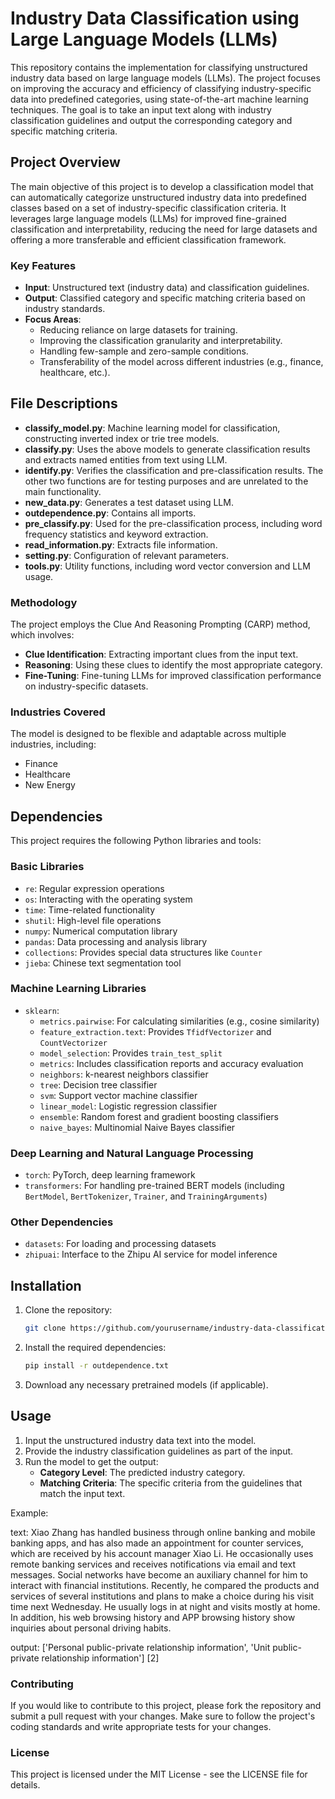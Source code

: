 # Industry Data Classification using Large Language Models (LLMs)

This repository contains the implementation for classifying unstructured industry data based on large language models (LLMs). The project focuses on improving the accuracy and efficiency of classifying industry-specific data into predefined categories, using state-of-the-art machine learning techniques. The goal is to take an input text along with industry classification guidelines and output the corresponding category and specific matching criteria.

## Project Overview

The main objective of this project is to develop a classification model that can automatically categorize unstructured industry data into predefined classes based on a set of industry-specific classification criteria. It leverages large language models (LLMs) for improved fine-grained classification and interpretability, reducing the need for large datasets and offering a more transferable and efficient classification framework.

### Key Features
- **Input**: Unstructured text (industry data) and classification guidelines.
- **Output**: Classified category and specific matching criteria based on industry standards.
- **Focus Areas**:
  - Reducing reliance on large datasets for training.
  - Improving the classification granularity and interpretability.
  - Handling few-sample and zero-sample conditions.
  - Transferability of the model across different industries (e.g., finance, healthcare, etc.).

 ## File Descriptions

- **classify_model.py**: Machine learning model for classification, constructing inverted index or trie tree models.
- **classify.py**: Uses the above models to generate classification results and extracts named entities from text using LLM.
- **identify.py**: Verifies the classification and pre-classification results. The other two functions are for testing purposes and are unrelated to the main functionality.
- **new_data.py**: Generates a test dataset using LLM.
- **outdependence.py**: Contains all imports.
- **pre_classify.py**: Used for the pre-classification process, including word frequency statistics and keyword extraction.
- **read_information.py**: Extracts file information.
- **setting.py**: Configuration of relevant parameters.
- **tools.py**: Utility functions, including word vector conversion and LLM usage.


  
### Methodology
The project employs the Clue And Reasoning Prompting (CARP) method, which involves:
- **Clue Identification**: Extracting important clues from the input text.
- **Reasoning**: Using these clues to identify the most appropriate category.
- **Fine-Tuning**: Fine-tuning LLMs for improved classification performance on industry-specific datasets.

### Industries Covered
The model is designed to be flexible and adaptable across multiple industries, including:
- Finance
- Healthcare
- New Energy

## Dependencies

This project requires the following Python libraries and tools:

### Basic Libraries

- `re`: Regular expression operations
- `os`: Interacting with the operating system
- `time`: Time-related functionality
- `shutil`: High-level file operations
- `numpy`: Numerical computation library
- `pandas`: Data processing and analysis library
- `collections`: Provides special data structures like `Counter`
- `jieba`: Chinese text segmentation tool

### Machine Learning Libraries

- `sklearn`:
  - `metrics.pairwise`: For calculating similarities (e.g., cosine similarity)
  - `feature_extraction.text`: Provides `TfidfVectorizer` and `CountVectorizer`
  - `model_selection`: Provides `train_test_split`
  - `metrics`: Includes classification reports and accuracy evaluation
  - `neighbors`: k-nearest neighbors classifier
  - `tree`: Decision tree classifier
  - `svm`: Support vector machine classifier
  - `linear_model`: Logistic regression classifier
  - `ensemble`: Random forest and gradient boosting classifiers
  - `naive_bayes`: Multinomial Naive Bayes classifier

### Deep Learning and Natural Language Processing

- `torch`: PyTorch, deep learning framework
- `transformers`: For handling pre-trained BERT models (including `BertModel`, `BertTokenizer`, `Trainer`, and `TrainingArguments`)

### Other Dependencies

- `datasets`: For loading and processing datasets
- `zhipuai`: Interface to the Zhipu AI service for model inference
## Installation

1. Clone the repository:
    ```bash
    git clone https://github.com/yourusername/industry-data-classification.git
    ```

2. Install the required dependencies:
    ```bash
    pip install -r outdependence.txt
    ```

3. Download any necessary pretrained models (if applicable).

## Usage

1. Input the unstructured industry data text into the model.
2. Provide the industry classification guidelines as part of the input.
3. Run the model to get the output:
   - **Category Level**: The predicted industry category.
   - **Matching Criteria**: The specific criteria from the guidelines that match the input text.

Example:

text: Xiao Zhang has handled business through online banking and mobile banking apps, and has also made an appointment for counter services, which are received by his account manager Xiao Li. He occasionally uses remote banking services and receives notifications via email and text messages. Social networks have become an auxiliary channel for him to interact with financial institutions. Recently, he compared the products and services of several institutions and plans to make a choice during his visit time next Wednesday. He usually logs in at night and visits mostly at home. In addition, his web browsing history and APP browsing history show inquiries about personal driving habits.

output:
['Personal public-private relationship information', 'Unit public-private relationship information'] [2]


### Contributing

If you would like to contribute to this project, please fork the repository and submit a pull request with your changes. Make sure to follow the project's coding standards and write appropriate tests for your changes.

### License

This project is licensed under the MIT License - see the LICENSE file for details.




